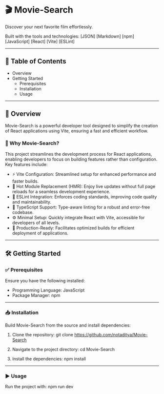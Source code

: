 # 🎬 Movie-Search

Discover your next favorite film effortlessly.

Built with the tools and technologies:
[JSON] [Markdown] [npm] [JavaScript] [React] [Vite] [ESLint]

---

## 📑 Table of Contents

- Overview
- Getting Started
  - Prerequisites
  - Installation
  - Usage

---

## 🧭 Overview

Movie-Search is a powerful developer tool designed to simplify the creation of React applications using Vite, ensuring a fast and efficient workflow.

### 🚀 Why Movie-Search?

This project streamlines the development process for React applications, enabling developers to focus on building features rather than configuration. Key features include:

- ⚡ Vite Configuration: Streamlined setup for enhanced performance and faster builds.
- 🔁 Hot Module Replacement (HMR): Enjoy live updates without full page reloads for a seamless development experience.
- 🧹 ESLint Integration: Enforces coding standards, improving code quality and maintainability.
- 🧾 TypeScript Support: Type-aware linting for a robust and error-free codebase.
- ⚙️ Minimal Setup: Quickly integrate React with Vite, accessible for developers of all levels.
- 🏁 Production-Ready: Facilitates optimized builds for efficient deployment of applications.

---

## 🛠 Getting Started

### ✅ Prerequisites

Ensure you have the following installed:

- Programming Language: JavaScript
- Package Manager: npm

---

### 📥 Installation

Build Movie-Search from the source and install dependencies:

1. Clone the repository:
   git clone https://github.com/notaditya/Movie-Search

2. Navigate to the project directory:
   cd Movie-Search

3. Install the dependencies:
   npm install

---

### ▶️ Usage

Run the project with:
   npm run dev
